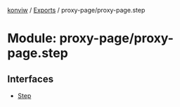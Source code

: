 [konviw]() / [Exports](../modules.md) / proxy-page/proxy-page.step

# Module: proxy-page/proxy-page.step

## Interfaces

- [Step](../interfaces/proxy_page_proxy_page_step.step.md)
